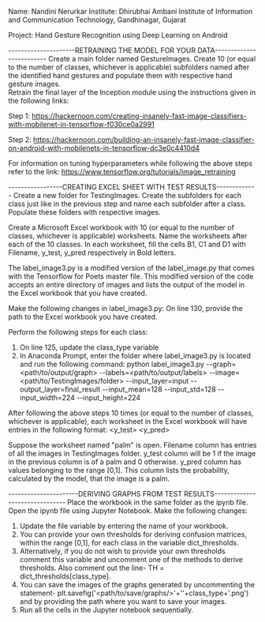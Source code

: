 Name: Nandini Nerurkar
Institute: Dhirubhai Ambani Institute of Information and Communication Technology, Gandhinagar, Gujarat

Project: Hand Gesture Recognition using Deep Learning on Android



---------------------RETRAINING THE MODEL FOR YOUR DATA-------------------------
Create a main folder named GestureImages.  Create 10 (or equal to the number of classes, whichever is applicable) subfolders named after the identified hand gestures and populate them with respective hand gesture images.  
Retrain the final layer of the Inception module using the instructions given in the following links:

Step 1:
https://hackernoon.com/creating-insanely-fast-image-classifiers-with-mobilenet-in-tensorflow-f030ce0a2991

Step 2:
https://hackernoon.com/building-an-insanely-fast-image-classifier-on-android-with-mobilenets-in-tensorflow-dc3e0c4410d4

For information on tuning hyperparameters while following the above steps refer to the link:
https://www.tensorflow.org/tutorials/image_retraining



-----------------CREATING EXCEL SHEET WITH TEST RESULTS-------------
Create a new folder for TestingImages.  Create the subfolders for each class just like in the previous step and name each subfolder after a class.  Populate these folders with respective images.

Create a Microsoft Excel workbook with 10 (or equal to the number of classes, whichever is applicable) worksheets.  Name the worksheets after each of the 10 classes. In each worksheet, fill the cells B1, C1 and D1 with Filename, y_test, y_pred respectively in Bold letters.

The label_image3.py is a modified version of the label_image.py that comes with the Tensorflow for Poets master file. This modified version of the code accepts an entire directory of images and lists the output of the model in the Excel workbook that you have created.  

Make the following changes in label_image3.py:
On line 130, provide the path to the Excel workbook you have created.

Perform the following steps for each class:
1. On line 125, update the class_type variable 
2. In Anaconda Prompt, enter the folder where label_image3.py is located and run the following command:
	python label_image3.py --graph=<path/to/output/graph> --labels=<path/to/output/labels>  --image=<path/to/TestingImages/folder> --input_layer=input --output_layer=final_result --input_mean=128 --input_std=128 --input_width=224 --input_height=224


After following the above steps 10 times (or equal to the number of classes, whichever is applicable), each worksheet in the Excel workbook will have entries in the following format:
<Filename> <y_test> <y_pred>

Suppose the worksheet named "palm" is open.  Filename column has entries of all the images in TestingImages folder.  y_test column will be 1 if the image in the previous column is of a palm and 0 otherwise.  y_pred column has values belonging to the range [0,1].  This column lists the probability, calculated by the model, that the image is a palm.



----------------------DERIVING GRAPHS FROM TEST RESULTS-------------------------------
Place the workbook in the same folder as the ipynb file.  Open the ipynb file using Jupyter Notebook. Make the following changes:
1. Update the file variable by entering the name of your workbook.
2. You can provide your own thresholds for deriving confusion matrices, within the range [0,1], for each class in the variable dict_thresholds.  
3. Alternatively, if you do not wish to provide your own thresholds comment this variable and uncomment one of the methods to derive thresholds. Also comment out the line- TH = dict_thresholds[class_type].
4. You can save the images of the graphs generated by uncommenting the statement- plt.savefig('<path/to/save/graphs/>'+'<graph type>'+class_type+'.png') and by  providing the path where you want to save your images.
5. Run all the cells in the Jupyter notebook sequentially.


